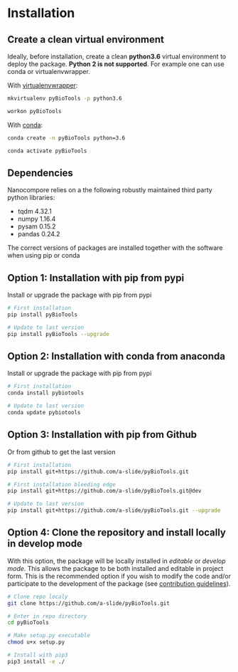 # Installation

## Create a clean virtual environment

Ideally, before installation, create a clean **python3.6** virtual environment to deploy the package. **Python 2 is not supported**.
For example one can use conda or virtualenvwrapper.

With [virtualenvwrapper](https://virtualenvwrapper.readthedocs.io/en/latest/install.html):

```bash
mkvirtualenv pyBioTools -p python3.6

workon pyBioTools
```

With [conda](https://conda.io/projects/conda/en/latest/user-guide/install/index.html):

```bash
conda create -n pyBioTools python=3.6

conda activate pyBioTools
```

## Dependencies

Nanocompore relies on a the following robustly maintained third party python libraries:

* tqdm 4.32.1
* numpy 1.16.4
* pysam 0.15.2
* pandas 0.24.2

The correct versions of packages are installed together with the software when using pip or conda

## Option 1: Installation with pip from pypi

Install or upgrade the package with pip from pypi

```bash
# First installation
pip install pyBioTools

# Update to last version
pip install pyBioTools --upgrade
```

## Option 2: Installation with conda from anaconda

Install or upgrade the package with pip from pypi

```bash
# First installation
conda install pybiotools

# Update to last version
conda update pybiotools
```

## Option 3: Installation with pip from Github

Or from github to get the last version

```bash
# First installation
pip install git+https://github.com/a-slide/pyBioTools.git

# First installation bleeding edge
pip install git+https://github.com/a-slide/pyBioTools.git@dev

# Update to last version
pip install git+https://github.com/a-slide/pyBioTools.git --upgrade
```

## Option 4: Clone the repository and install locally in develop mode

With this option, the package will be locally installed in *editable* or *develop mode*. This allows the package to be both installed and editable in project form. This is the recommended option if you wish to modify the code and/or participate to the development of the package (see [contribution guidelines](contributing.md)).

```bash
# Clone repo localy
git clone https://github.com/a-slide/pyBioTools.git

# Enter in repo directory
cd pyBioTools

# Make setup.py executable
chmod u+x setup.py

# Install with pip3
pip3 install -e ./
```
